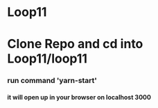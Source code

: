 # Loop11


# Clone Repo and cd into Loop11/loop11
### run command 'yarn-start'
#### it will open up in your browser on localhost 3000